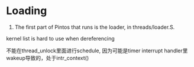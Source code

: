 # Loading
1. The first part of Pintos that runs is the loader, in threads/loader.S. 


kernel list is hard to use when dereferencing

不能在thread_unlock里面进行schedule, 因为可能是timer interrupt handler里wakeup导致的，处于intr_context()